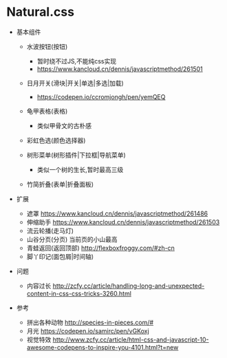 # Natural.css

- 基本组件

    - 水波按钮(按钮)
        - 暂时绕不过JS,不能纯css实现
        - https://www.kancloud.cn/dennis/javascriptmethod/261501
    - 日月开关(滑块|开关|单选|多选|加载)
        - https://codepen.io/ccromjongh/pen/yemQEQ
    - 龟甲表格(表格)
        - 类似甲骨文的古朴感
    - 彩虹色选(颜色选择器)
    - 树形菜单(树形插件|下拉框|导航菜单)
        - 类似一个树的生长,暂时最高三级

    - 竹简折叠(表单|折叠面板)


- 扩展

    - 遮罩 https://www.kancloud.cn/dennis/javascriptmethod/261486
    - 伸缩助手 https://www.kancloud.cn/dennis/javascriptmethod/261503
    - 流云轮播(走马灯)
    - 山谷分页(分页) 当前页的小山最高
    - 青蛙返回(返回顶部) http://flexboxfroggy.com/#zh-cn
    - 脚丫印记(面包屑|时间轴)

- 问题

    - 内容过长 http://zcfy.cc/article/handling-long-and-unexpected-content-in-css-css-tricks-3260.html

- 参考

    - 拼出各种动物 http://species-in-pieces.com/#
    - 月光 https://codepen.io/samirc/pen/vGKoxj
    - 视觉特效 http://www.zcfy.cc/article/html-css-and-javascript-10-awesome-codepens-to-inspire-you-4101.html?t=new